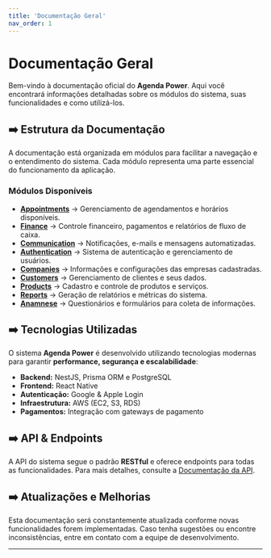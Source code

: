 ```yaml
---
title: 'Documentação Geral'
nav_order: 1
---
```


# Documentação Geral

Bem-vindo à documentação oficial do **Agenda Power**. Aqui você encontrará informações detalhadas sobre os módulos do sistema, suas funcionalidades e como utilizá-los.

## ➡️ Estrutura da Documentação

A documentação está organizada em módulos para facilitar a navegação e o entendimento do sistema. Cada módulo representa uma parte essencial do funcionamento da aplicação.

### **Módulos Disponíveis**

- **[Appointments](backend/appointments/)** → Gerenciamento de agendamentos e horários disponíveis.
- **[Finance](backend/finance.md)** → Controle financeiro, pagamentos e relatórios de fluxo de caixa.
- **[Communication](backend/communication.md)** → Notificações, e-mails e mensagens automatizadas.
- **[Authentication](backend/authentication.md)** → Sistema de autenticação e gerenciamento de usuários.
- **[Companies](backend/companies.md)** → Informações e configurações das empresas cadastradas.
- **[Customers](backend/customers.md)** → Gerenciamento de clientes e seus dados.
- **[Products](backend/products.md)** → Cadastro e controle de produtos e serviços.
- **[Reports](backend/reports.md)** → Geração de relatórios e métricas do sistema.
- **[Anamnese](backend/anamnese.md)** → Questionários e formulários para coleta de informações.

## ➡️ Tecnologias Utilizadas

O sistema **Agenda Power** é desenvolvido utilizando tecnologias modernas para garantir **performance, segurança e escalabilidade**:

- **Backend:** NestJS, Prisma ORM e PostgreSQL
- **Frontend:** React Native
- **Autenticação:** Google & Apple Login
- **Infraestrutura:** AWS (EC2, S3, RDS)
- **Pagamentos:** Integração com gateways de pagamento

## ➡️ API & Endpoints

A API do sistema segue o padrão **RESTful** e oferece endpoints para todas as funcionalidades. Para mais detalhes, consulte a [Documentação da API](api.md).

## ➡️ Atualizações e Melhorias

Esta documentação será constantemente atualizada conforme novas funcionalidades forem implementadas. Caso tenha sugestões ou encontre inconsistências, entre em contato com a equipe de desenvolvimento.

---


